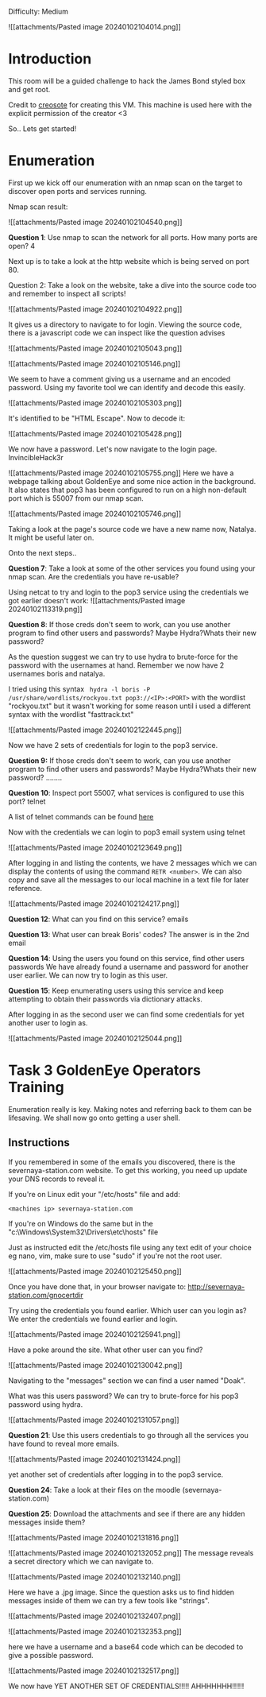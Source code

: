 Difficulty: Medium

![[attachments/Pasted image 20240102104014.png]]

# Introduction

This room will be a guided challenge to hack the James Bond styled box and get root.

Credit to [creosote](https://www.vulnhub.com/author/creosote,584/) for creating this VM. This machine is used here with the explicit permission of the creator <3

So.. Lets get started!

# Enumeration
 
 First up we kick off our enumeration with an nmap scan on the target to discover open ports and services running.

Nmap scan result:

![[attachments/Pasted image 20240102104540.png]]

**Question 1**: 
Use nmap to scan the network for all ports. How many ports are open? 4

Next up is to take a look at the http website which is being served on port 80.

Question 2:
Take a look on the website, take a dive into the source code too and remember to inspect all scripts!

![[attachments/Pasted image 20240102104922.png]]

It gives us a directory to navigate to for login.
Viewing the source code, there is a javascript code we can inspect like the question advises

![[attachments/Pasted image 20240102105043.png]]

![[attachments/Pasted image 20240102105146.png]]

We seem to have a comment giving us a username and  an encoded password. Using my favorite tool we can identify and decode this easily.

![[attachments/Pasted image 20240102105303.png]]

It's identified to be "HTML Escape". Now to decode it:

![[attachments/Pasted image 20240102105428.png]]

We now have a password. Let's now navigate to the login page. InvincibleHack3r

![[attachments/Pasted image 20240102105755.png]]
Here we have a webpage talking about GoldenEye and some nice action in the background. It also states that pop3 has been configured to run on a high non-default port which is 55007 from our nmap scan.

![[attachments/Pasted image 20240102105746.png]]

Taking a look at the page's source code we have a new name now, Natalya. It might be useful later on.

Onto the next steps..

**Question 7**:
Take a look at some of the other services you found using your nmap scan. Are the credentials you have re-usable?

Using netcat to try and login to the pop3 service using the credentials we got earlier doesn't work:
![[attachments/Pasted image 20240102113319.png]]

**Question 8**:
If those creds don't seem to work, can you use another program to find other users and passwords? Maybe Hydra?Whats their new password?

As the question suggest we can try to use hydra to brute-force for the password with the usernames at hand. Remember we now have 2 usernames boris and natalya.

I tried using this syntax ` hydra -l boris -P /usr/share/wordlists/rockyou.txt pop3://<IP>:<PORT>`  with the wordlist "rockyou.txt" but it wasn't working for some reason until i used a different syntax with the wordlist "fasttrack.txt"

![[attachments/Pasted image 20240102122445.png]]

Now we have 2 sets of credentials for login to the pop3 service.

**Question 9:** 
If those creds don't seem to work, can you use another program to find other users and passwords? Maybe Hydra?Whats their new password? ........

**Question 10**:
Inspect port 55007, what services is configured to use this port? telnet

A list of telnet commands can be found [here](https://www.shellhacks.com/retrieve-email-pop3-server-command-line/) 

Now with the credentials we can login to pop3 email system using telnet

![[attachments/Pasted image 20240102123649.png]]

After logging in and listing the contents, we have 2 messages which we can display the contents of using the command `RETR <number>`. We can also copy and save all the messages to our local machine in a text file for later reference.

![[attachments/Pasted image 20240102124217.png]]

**Question 12**:
What can you find on this service? emails

**Question 13**: 
What user can break Boris' codes? The answer is in the 2nd email

**Question 14**:
Using the users you found on this service, find other users passwords
We have already found a username and password for another user earlier. We can now try to login as this user.

**Question 15**:
Keep enumerating users using this service and keep attempting to obtain their passwords via dictionary attacks.

After logging in as the second user we can find some credentials for yet another user to login as.

![[attachments/Pasted image 20240102125044.png]]

# Task 3 GoldenEye Operators Training

Enumeration really is key. Making notes and referring back to them can be lifesaving. We shall now go onto getting a user shell.

## Instructions 

If you remembered in some of the emails you discovered, there is the severnaya-station.com website. To get this working, you need up update your DNS records to reveal it.

If you're on Linux edit your "/etc/hosts" file and add:

`<machines ip> severnaya-station.com`

If you're on Windows do the same but in the "c:\Windows\System32\Drivers\etc\hosts" file

Just as instructed edit the /etc/hosts file using any text edit of your choice eg nano, vim, make sure to use "sudo" if you're not the root user.

![[attachments/Pasted image 20240102125450.png]]

Once you have done that, in your browser navigate to: http://severnaya-station.com/gnocertdir

Try using the credentials you found earlier. Which user can you login as? We enter the credentials we found earlier and login.

![[attachments/Pasted image 20240102125941.png]]

Have a poke around the site. What other user can you find?

![[attachments/Pasted image 20240102130042.png]]

Navigating to the "messages" section we can find a user named "Doak".

What was this users password?
We can try to brute-force for his pop3 password using hydra.

![[attachments/Pasted image 20240102131057.png]]

**Question 21**:
Use this users credentials to go through all the services you have found to reveal more emails.

![[attachments/Pasted image 20240102131424.png]]

yet another set of credentials after logging in to the pop3 service.

**Question 24**:
Take a look at their files on the moodle (severnaya-station.com)

**Question 25**:
Download the attachments and see if there are any hidden messages inside them?

![[attachments/Pasted image 20240102131816.png]]


![[attachments/Pasted image 20240102132052.png]]
The message reveals a secret directory which we can navigate to.

![[attachments/Pasted image 20240102132140.png]]

Here we have a .jpg image. Since the question asks us to find hidden messages inside of them we can try a few tools like "strings".

![[attachments/Pasted image 20240102132407.png]]

![[attachments/Pasted image 20240102132353.png]]

here we have  a username and  a base64 code which can be decoded to give a possible password.

![[attachments/Pasted image 20240102132517.png]]

We now have YET ANOTHER SET OF CREDENTIALS!!!!! AHHHHHHH!!!!!!
